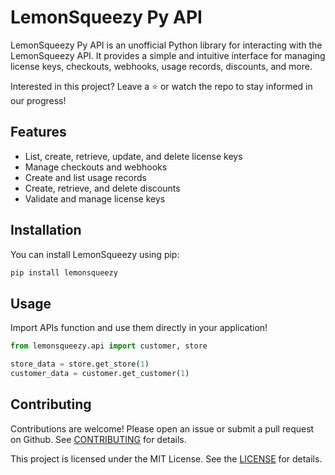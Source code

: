 # LemonSqueezy Py API

LemonSqueezy Py API is an unofficial Python library for interacting with the LemonSqueezy API. It provides a simple and intuitive interface for managing license keys, checkouts, webhooks, usage records, discounts, and more.

Interested in this project? Leave a ⭐️ or watch the repo to stay informed in our progress!

## Features

- List, create, retrieve, update, and delete license keys
- Manage checkouts and webhooks
- Create and list usage records
- Create, retrieve, and delete discounts
- Validate and manage license keys

## Installation

You can install LemonSqueezy using pip:

```sh
pip install lemonsqueezy
```

## Usage

Import APIs function and use them directly in your application!

```python
from lemonsqueezy.api import customer, store

store_data = store.get_store(1)
customer_data = customer.get_customer(1)
```

## Contributing

Contributions are welcome! Please open an issue or submit a pull request on Github.
See [CONTRIBUTING](CONTRIBUTING.md) for details.

This project is licensed under the MIT License. See the [LICENSE](LICENSE) for details.
